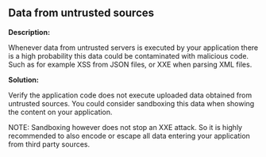 Data from untrusted sources
-------

**Description:**

Whenever data from untrusted servers is executed by your application there is a high
probability this data could be contaminated with malicious code. Such as for example
XSS from JSON files, or XXE when parsing XML files.


**Solution:**

Verify the application code does not execute uploaded data obtained from untrusted sources.
You could consider sandboxing this data when showing the content on your application.

NOTE: Sandboxing however does not stop an XXE attack. So it is highly recommended to
also encode or escape all data entering your application from third party sources.
